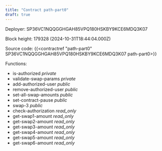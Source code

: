 ```yaml
---
title: "Contract path-part0"
draft: true
---
```

Deployer: SP36VC1NQQGGHGAH85VPQ180HSKBY9KCE6MDQ3K07


 



Block height: 179328 (2024-10-31T18:44:04.000Z)

Source code: {{<contractref "path-part0" SP36VC1NQQGGHGAH85VPQ180HSKBY9KCE6MDQ3K07 path-part0>}}

Functions:

* is-authorized _private_
* validate-swap-params _private_
* add-authorized-user _public_
* remove-authorized-user _public_
* set-all-swap-amounts _public_
* set-contract-pause _public_
* swap-3 _public_
* check-authorization _read_only_
* get-swap1-amount _read_only_
* get-swap2-amount _read_only_
* get-swap3-amount _read_only_
* get-swap4-amount _read_only_
* get-swap5-amount _read_only_
* get-swap6-amount _read_only_
